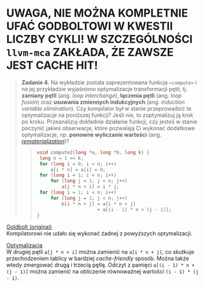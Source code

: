 # UWAGA, NIE MOŻNA KOMPLETNIE UFAĆ GODBOLTOWI W KWESTII LICZBY CYKLI! W SZCZEGÓLNOŚCI `llvm-mca` ZAKŁADA, ŻE ZAWSZE JEST CACHE HIT!

> **Zadanie 4.** Na wykładzie została zaprezentowana funkcja `«compute»` i na jej przykładzie wyjaśniono optymalizacje transformacji pętli, tj. **zamiany pętli** (ang. *loop interchange*), **łączenia pętli** (ang. *loop fusion*) oraz **usuwania zmiennych indukcyjnych** (ang. *induction variable elimination*). Czy kompilator był w stanie przeprowadzić te optymalizacje na poniższej funkcji? Jeśli nie, to zoptymalizuj ją krok po kroku. Przeanalizuj dokładnie działanie funkcji, czy jesteś w stanie poczynić jakieś obserwacje, które pozwalają Ci wykonać dodatkowe optymalizacje, np. **ponowne wyliczanie wartości** (ang. [*rematerialization*](https://en.wikipedia.org/wiki/Rematerialization))?
>> ```c
>> void compute2(long *a, long *b, long k) {
>>  long n = 1 << k;
>>  for (long i = 0; i < n; i++)
>>      a[i * n] = a[i] = 0;
>>  for (long i = 1; i < n; i++)
>>      for (long j = 1; j < n; j++)
>>          a[j * n + i] = i * j;
>>  for (long i = 1; i < n; i++)
>>      for (long j = 1; j < n; j++)
>>          b[i * n + j] = a[i * n + j]
>>                       + a[(i - 1) * n + (j - 1)];
>> }


[Goldbolt (original)](https://godbolt.org/z/drPEY3j61)  
Kompilatorowi nie udało się wykonać żadnej z powyższych optymalizacji.

[Optymalizacja](https://godbolt.org/z/dff6r3sb6)  
W drugiej pętli `a[j * n + i]` można zamienić na `a[i * n + j]`, co skutkuje przechodzeniem tablicy w bardziej *cache-friendly* sposób. Można także wtedy zmergować drugą i trzecią pętlę. Odczyt z pamięci `a[(i - 1) * n + (j - 1)]` można zamienić na obliczenie równoważnej wartości `(i - 1) * (j - 1)`.
